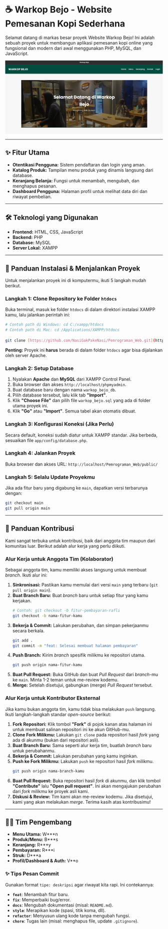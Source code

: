
# ☕ Warkop Bejo - Website Pemesanan Kopi Sederhana

Selamat datang di markas besar proyek Website Warkop Bejo! Ini adalah sebuah proyek untuk membangun aplikasi pemesanan kopi online yang fungsional dan modern dari awal menggunakan PHP, MySQL, dan JavaScript.

![Screenshot Halaman Utama](public/images/warkop-bejo.png)

---

## ✨ Fitur Utama

* **Otentikasi Pengguna:** Sistem pendaftaran dan login yang aman.
* **Katalog Produk:** Tampilan menu produk yang dinamis langsung dari database.
* **Keranjang Belanja:** Fungsi untuk menambah, mengubah, dan menghapus pesanan.
* **Dashboard Pengguna:** Halaman profil untuk melihat data diri dan riwayat pembelian.

---

## 🛠️ Teknologi yang Digunakan

* **Frontend:** HTML, CSS, JavaScript
* **Backend:** PHP
* **Database:** MySQL
* **Server Lokal:** XAMPP

---

## 🚀 Panduan Instalasi & Menjalankan Proyek

Untuk menjalankan proyek ini di komputermu, ikuti 5 langkah mudah berikut.

### Langkah 1: Clone Repository ke Folder `htdocs`

Buka terminal, masuk ke folder `htdocs` di dalam direktori instalasi XAMPP kamu, lalu jalankan perintah ini:

```bash
# Contoh path di Windows: cd C:/xampp/htdocs
# Contoh path di Mac: cd /Applications/XAMPP/htdocs

git clone [https://github.com/NasiGakPakeNasi/Pemrograman_Web.git](https://github.com/NasiGakPakeNasi/Pemrograman_Web.git)
````

**Penting:** Proyek ini **harus** berada di dalam folder `htdocs` agar bisa dijalankan oleh server Apache.

### Langkah 2: Setup Database

1.  Nyalakan **Apache** dan **MySQL** dari XAMPP Control Panel.
2.  Buka browser dan akses `http://localhost/phpmyadmin`.
3.  Buat database baru dengan nama `warkop_bejo_db`.
4.  Pilih database tersebut, lalu klik tab **"Import"**.
5.  Klik **"Choose File"** dan pilih file `warkop_bejo.sql` yang ada di folder utama proyek ini.
6.  Klik **"Go"** atau **"Import"**. Semua tabel akan otomatis dibuat.

### Langkah 3: Konfigurasi Koneksi (Jika Perlu)

Secara default, koneksi sudah diatur untuk XAMPP standar. Jika berbeda, sesuaikan file `app/config/database.php`.

### Langkah 4: Jalankan Proyek

Buka browser dan akses URL: `http://localhost/Pemrograman_Web/public/`

### Langkah 5: Selalu Update Proyekmu

Jika ada fitur baru yang digabung ke `main`, dapatkan versi terbarunya dengan:

```bash
git checkout main
git pull origin main
```

-----

## 🤝 Panduan Kontribusi

Kami sangat terbuka untuk kontribusi, baik dari anggota tim maupun dari komunitas luar. Berikut adalah alur kerja yang perlu diikuti.

### Alur Kerja untuk Anggota Tim (Kolaborator)

Sebagai anggota tim, kamu memiliki akses langsung untuk membuat *branch*. Ikuti alur ini:

1.  **Sinkronisasi:** Pastikan kamu memulai dari versi `main` yang terbaru (`git pull origin main`).
2.  **Buat Branch Baru:** Buat *branch* baru untuk setiap fitur yang kamu kerjakan.
    ```bash
    # Contoh: git checkout -b fitur-pembayaran-rafli
    git checkout -b nama-fitur-kamu
    ```
3.  **Bekerja & Commit:** Lakukan perubahan, dan simpan pekerjaanmu secara berkala.
    ```bash
    git add .
    git commit -m "feat: Selesai membuat halaman pembayaran"
    ```
4.  **Push Branch:** Kirim *branch* spesifik milikmu ke repositori utama.
    ```bash
    git push origin nama-fitur-kamu
    ```
5.  **Buat Pull Request:** Buka GitHub dan buat *Pull Request* dari *branch*-mu ke `main`. Minta 1-2 teman untuk me-review kodemu.
6.  **Merge:** Setelah disetujui, gabungkan (merge) *Pull Request* tersebut.

### Alur Kerja untuk Kontributor Eksternal

Jika kamu bukan anggota tim, kamu tidak bisa melakukan `push` langsung. Ikuti langkah-langkah standar *open-source* berikut:

1.  **Fork Repositori:** Klik tombol **"Fork"** di pojok kanan atas halaman ini untuk membuat salinan repositori ini ke akun GitHub-mu.
2.  **Clone Fork Milikmu:** Lakukan `git clone` pada repositori hasil *fork* yang ada di akunmu (bukan dari repositori asli).
3.  **Buat Branch Baru:** Sama seperti alur kerja tim, buatlah *branch* baru untuk perubahanmu.
4.  **Bekerja & Commit:** Lakukan perubahan yang kamu inginkan.
5.  **Push ke Fork Milikmu:** Lakukan `push` ke repositori hasil *fork* milikmu.
    ```bash
    git push origin nama-branch-kamu
    ```
6.  **Buat Pull Request:** Buka repositori hasil *fork* di akunmu, dan klik tombol **"Contribute"** lalu **"Open pull request"**. Ini akan mengajukan perubahan dari *fork* milikmu ke proyek asli kami.
7.  **Diskusi & Review:** Tim kami akan me-review kodemu. Jika disetujui, kami yang akan melakukan *merge*. Terima kasih atas kontribusimu\!

-----

## 🧑‍💻 Tim Pengembang

  * **Menu Utama:** W***n
  * **Produk/Menu:** B***s
  * **Keranjang:** R***y
  * **Pembayaran:** R***i
  * **Struk:** D***a
  * **Profil/Dashboard & Auth:** V**o

<!-- end list -->

### ✨ Tips Pesan Commit

Gunakan format `tipe: deskripsi` agar riwayat kita rapi. Ini contekannya:

* **`feat`**: Menambah fitur baru.
* **`fix`**: Memperbaiki bug/error.
* **`docs`**: Mengubah dokumentasi (misal: `README.md`).
* **`style`**: Merapikan kode (spasi, titik koma, dll).
* **`refactor`**: Menyusun ulang kode tanpa mengubah fungsi.
* **`chore`**: Tugas lain (misal: menghapus file, update `.gitignore`).

